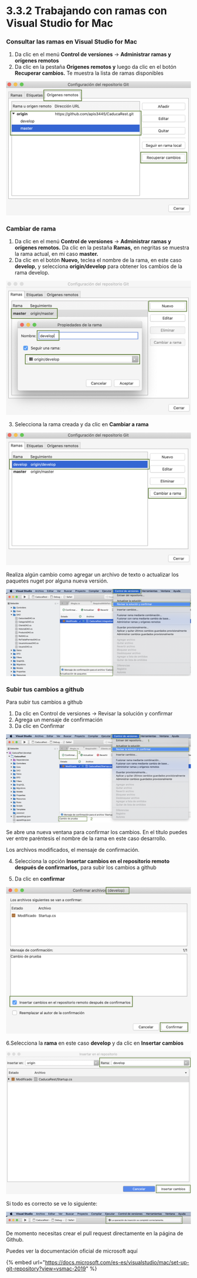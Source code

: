 # 3.3.2 Trabajando con ramas con Visual Studio for Mac

### Consultar las ramas en Visual Studio for Mac

1. Da clic en el menú **Control de versiones** -&gt; **Administrar ramas y orígenes remotos**
2. Da clic en la pestaña **Orígenes remotos y** luego da clic en el botón **Recuperar cambios.** Te muestra la lista de ramas disponibles

![](../../../.gitbook/assets/image%20%2878%29.png)

### Cambiar de rama

1. Da clic en el menú **Control de versiones** -&gt; **Administrar ramas y orígenes remotos.** Da clic en la pestaña **Ramas,** en negritas se muestra la rama actual, en mi caso **master.**
2. Da clic en el botón **Nuevo,** teclea el nombre de la rama, en este caso **develop**, y selecciona **origin/develop** para obtener los cambios de la rama develop.

![](../../../.gitbook/assets/image%20%28391%29.png)

3. Selecciona la rama creada y da clic en **Cambiar a rama**

![](../../../.gitbook/assets/image%20%28383%29.png)

Realiza algún cambio como agregar un archivo de texto o actualizar los paquetes nuget por alguna nueva versión.

![](../../../.gitbook/assets/image%20%2875%29.png)

### Subir tus cambios a github

Para subir tus cambios a github

1. Da clic en Control de versiones -&gt; Revisar la solución y confirmar
2. Agrega un mensaje de confirmación
3. Da clic en Confirmar

![](../../../.gitbook/assets/image%20%2829%29.png)

Se abre una nueva ventana para confirmar los cambios. En el título puedes ver entre paréntesis el nombre de la rama en este caso desarrollo.

Los archivos modificados, el mensaje de confirmación.

4. Selecciona la opción **Insertar cambios en el repositorio remoto después de confirmarlos,** para subir los cambios a github

5. Da clic en **confirmar**

![](../../../.gitbook/assets/image%20%28374%29.png)

6.Selecciona la **rama** en este caso **develop** y da clic en **Insertar cambios**

![](../../../.gitbook/assets/image%20%28378%29.png)

Si todo es correcto se ve lo siguiente:

![](../../../.gitbook/assets/image%20%28399%29.png)

De momento necesitas crear el pull request directamente en la página de Github.

Puedes ver la documentación oficial de microsoft aquí

{% embed url="https://docs.microsoft.com/es-es/visualstudio/mac/set-up-git-repository?view=vsmac-2019" %}



